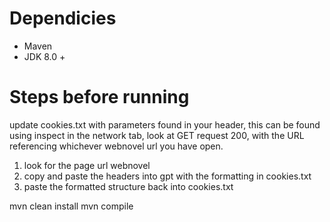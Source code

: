 # Dependicies
- Maven
- JDK 8.0 + 


# Steps before running
update cookies.txt with parameters found in your header, this can be found using inspect in the network tab, look at GET request 200, with the URL referencing whichever webnovel url you have open.

1. look for the page url webnovel 
2. copy and paste the headers into gpt with the formatting in cookies.txt
3. paste the formatted structure back into cookies.txt

mvn clean install
mvn compile



